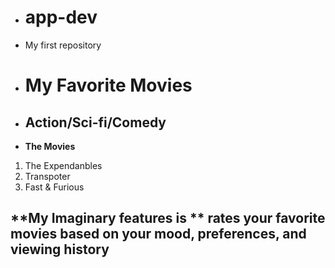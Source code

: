 + # app-dev
+ My first repository
+ # My Favorite Movies
+ ## Action/Sci-fi/Comedy
+ **The Movies**
1. The Expendanbles
2. Transpoter
3. Fast & Furious

## **My Imaginary features is ** rates your favorite movies based on your mood, preferences, and viewing history
